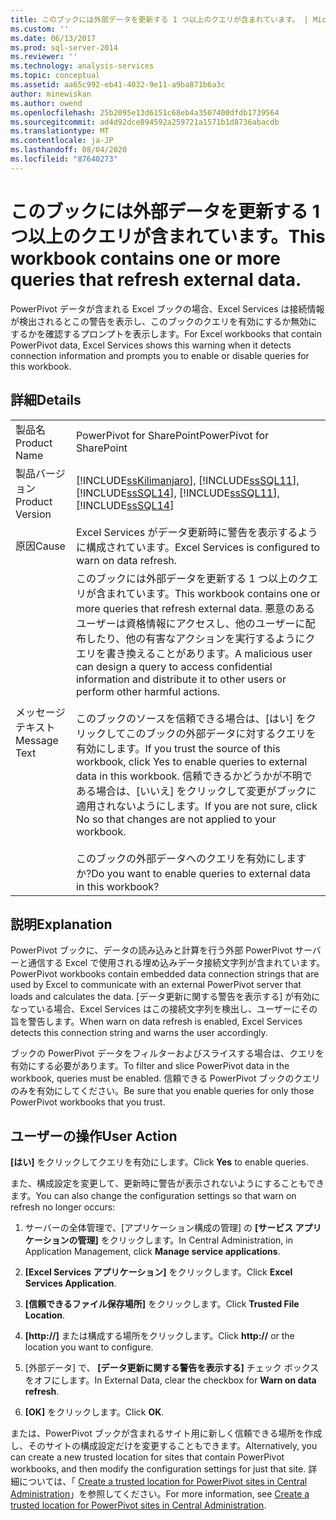 ```yaml
---
title: このブックには外部データを更新する 1 つ以上のクエリが含まれています。 | Microsoft Docs
ms.custom: ''
ms.date: 06/13/2017
ms.prod: sql-server-2014
ms.reviewer: ''
ms.technology: analysis-services
ms.topic: conceptual
ms.assetid: aa65c992-eb41-4032-9e11-a9ba871b6a3c
author: minewiskan
ms.author: owend
ms.openlocfilehash: 25b2095e13d6151c68eb4a3507400dfdb1739564
ms.sourcegitcommit: ad4d92dce894592a259721a1571b1d8736abacdb
ms.translationtype: MT
ms.contentlocale: ja-JP
ms.lasthandoff: 08/04/2020
ms.locfileid: "87640273"
---
```

# <a name="this-workbook-contains-one-or-more-queries-that-refresh-external-data"></a><span data-ttu-id="55ca0-103">このブックには外部データを更新する 1 つ以上のクエリが含まれています。</span><span class="sxs-lookup"><span data-stu-id="55ca0-103">This workbook contains one or more queries that refresh external data.</span></span>
  <span data-ttu-id="55ca0-104">PowerPivot データが含まれる Excel ブックの場合、Excel Services は接続情報が検出されるとこの警告を表示し、このブックのクエリを有効にするか無効にするかを確認するプロンプトを表示します。</span><span class="sxs-lookup"><span data-stu-id="55ca0-104">For Excel workbooks that contain PowerPivot data, Excel Services shows this warning when it detects connection information and prompts you to enable or disable queries for this workbook.</span></span>  
  
## <a name="details"></a><span data-ttu-id="55ca0-105">詳細</span><span class="sxs-lookup"><span data-stu-id="55ca0-105">Details</span></span>  
  
|||  
|-|-|  
|<span data-ttu-id="55ca0-106">製品名</span><span class="sxs-lookup"><span data-stu-id="55ca0-106">Product Name</span></span>|<span data-ttu-id="55ca0-107">PowerPivot for SharePoint</span><span class="sxs-lookup"><span data-stu-id="55ca0-107">PowerPivot for SharePoint</span></span>|  
|<span data-ttu-id="55ca0-108">製品バージョン</span><span class="sxs-lookup"><span data-stu-id="55ca0-108">Product Version</span></span>|[!INCLUDE[ssKilimanjaro](../../includes/sskilimanjaro-md.md)]<span data-ttu-id="55ca0-109">, [!INCLUDE[ssSQL11](../../includes/sssql11-md.md)], [!INCLUDE[ssSQL14](../../includes/sssql14-md.md)]</span><span class="sxs-lookup"><span data-stu-id="55ca0-109">, [!INCLUDE[ssSQL11](../../includes/sssql11-md.md)], [!INCLUDE[ssSQL14](../../includes/sssql14-md.md)]</span></span>|  
|<span data-ttu-id="55ca0-110">原因</span><span class="sxs-lookup"><span data-stu-id="55ca0-110">Cause</span></span>|<span data-ttu-id="55ca0-111">Excel Services がデータ更新時に警告を表示するように構成されています。</span><span class="sxs-lookup"><span data-stu-id="55ca0-111">Excel Services is configured to warn on data refresh.</span></span>|  
|<span data-ttu-id="55ca0-112">メッセージ テキスト</span><span class="sxs-lookup"><span data-stu-id="55ca0-112">Message Text</span></span>|<span data-ttu-id="55ca0-113">このブックには外部データを更新する 1 つ以上のクエリが含まれています。</span><span class="sxs-lookup"><span data-stu-id="55ca0-113">This workbook contains one or more queries that refresh external data.</span></span> <span data-ttu-id="55ca0-114">悪意のあるユーザーは資格情報にアクセスし、他のユーザーに配布したり、他の有害なアクションを実行するようにクエリを書き換えることがあります。</span><span class="sxs-lookup"><span data-stu-id="55ca0-114">A malicious user can design a query to access confidential information and distribute it to other users or perform other harmful actions.</span></span><br /><br /> <span data-ttu-id="55ca0-115">このブックのソースを信頼できる場合は、[はい] をクリックしてこのブックの外部データに対するクエリを有効にします。</span><span class="sxs-lookup"><span data-stu-id="55ca0-115">If you trust the source of this workbook, click Yes to enable queries to external data in this workbook.</span></span> <span data-ttu-id="55ca0-116">信頼できるかどうかが不明である場合は、[いいえ] をクリックして変更がブックに適用されないようにします。</span><span class="sxs-lookup"><span data-stu-id="55ca0-116">If you are not sure, click No so that changes are not applied to your workbook.</span></span><br /><br /> <span data-ttu-id="55ca0-117">このブックの外部データへのクエリを有効にしますか?</span><span class="sxs-lookup"><span data-stu-id="55ca0-117">Do you want to enable queries to external data in this workbook?</span></span>|  
  
## <a name="explanation"></a><span data-ttu-id="55ca0-118">説明</span><span class="sxs-lookup"><span data-stu-id="55ca0-118">Explanation</span></span>  
 <span data-ttu-id="55ca0-119">PowerPivot ブックに、データの読み込みと計算を行う外部 PowerPivot サーバーと通信する Excel で使用される埋め込みデータ接続文字列が含まれています。</span><span class="sxs-lookup"><span data-stu-id="55ca0-119">PowerPivot workbooks contain embedded data connection strings that are used by Excel to communicate with an external PowerPivot server that loads and calculates the data.</span></span> <span data-ttu-id="55ca0-120">[データ更新に関する警告を表示する] が有効になっている場合、Excel Services はこの接続文字列を検出し、ユーザーにその旨を警告します。</span><span class="sxs-lookup"><span data-stu-id="55ca0-120">When warn on data refresh is enabled, Excel Services detects this connection string and warns the user accordingly.</span></span>  
  
 <span data-ttu-id="55ca0-121">ブックの PowerPivot データをフィルターおよびスライスする場合は、クエリを有効にする必要があります。</span><span class="sxs-lookup"><span data-stu-id="55ca0-121">To filter and slice PowerPivot data in the workbook, queries must be enabled.</span></span> <span data-ttu-id="55ca0-122">信頼できる PowerPivot ブックのクエリのみを有効にしてください。</span><span class="sxs-lookup"><span data-stu-id="55ca0-122">Be sure that you enable queries for only those PowerPivot workbooks that you trust.</span></span>  
  
## <a name="user-action"></a><span data-ttu-id="55ca0-123">ユーザーの操作</span><span class="sxs-lookup"><span data-stu-id="55ca0-123">User Action</span></span>  
 <span data-ttu-id="55ca0-124">**[はい]** をクリックしてクエリを有効にします。</span><span class="sxs-lookup"><span data-stu-id="55ca0-124">Click **Yes** to enable queries.</span></span>  
  
 <span data-ttu-id="55ca0-125">また、構成設定を変更して、更新時に警告が表示されないようにすることもできます。</span><span class="sxs-lookup"><span data-stu-id="55ca0-125">You can also change the configuration settings so that warn on refresh no longer occurs:</span></span>  
  
1.  <span data-ttu-id="55ca0-126">サーバーの全体管理で、[アプリケーション構成の管理] の **[サービス アプリケーションの管理]** をクリックします。</span><span class="sxs-lookup"><span data-stu-id="55ca0-126">In Central Administration, in Application Management, click **Manage service applications**.</span></span>  
  
2.  <span data-ttu-id="55ca0-127">**[Excel Services アプリケーション]** をクリックします。</span><span class="sxs-lookup"><span data-stu-id="55ca0-127">Click **Excel Services Application**.</span></span>  
  
3.  <span data-ttu-id="55ca0-128">**[信頼できるファイル保存場所]** をクリックします。</span><span class="sxs-lookup"><span data-stu-id="55ca0-128">Click **Trusted File Location**.</span></span>  
  
4.  <span data-ttu-id="55ca0-129">**[http://]** または構成する場所をクリックします。</span><span class="sxs-lookup"><span data-stu-id="55ca0-129">Click **http://** or the location you want to configure.</span></span>  
  
5.  <span data-ttu-id="55ca0-130">[外部データ] で、 **[データ更新に関する警告を表示する]** チェック ボックスをオフにします。</span><span class="sxs-lookup"><span data-stu-id="55ca0-130">In External Data, clear the checkbox for **Warn on data refresh**.</span></span>  
  
6.  <span data-ttu-id="55ca0-131">**[OK]** をクリックします。</span><span class="sxs-lookup"><span data-stu-id="55ca0-131">Click **OK**.</span></span>  
  
 <span data-ttu-id="55ca0-132">または、PowerPivot ブックが含まれるサイト用に新しく信頼できる場所を作成し、そのサイトの構成設定だけを変更することもできます。</span><span class="sxs-lookup"><span data-stu-id="55ca0-132">Alternatively, you can create a new trusted location for sites that contain PowerPivot workbooks, and then modify the configuration settings for just that site.</span></span> <span data-ttu-id="55ca0-133">詳細については、「 [Create a trusted location for PowerPivot sites in Central Administration](create-a-trusted-location-for-power-pivot-sites-in-central-administration.md)」を参照してください。</span><span class="sxs-lookup"><span data-stu-id="55ca0-133">For more information, see [Create a trusted location for PowerPivot sites in Central Administration](create-a-trusted-location-for-power-pivot-sites-in-central-administration.md).</span></span>  
  
  
